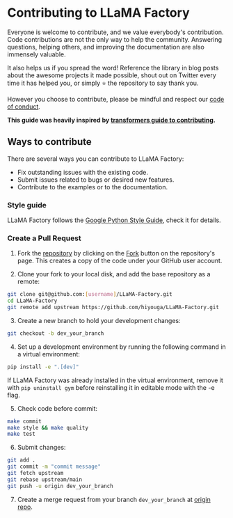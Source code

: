 # Contributing to LLaMA Factory

Everyone is welcome to contribute, and we value everybody's contribution. Code contributions are not the only way to help the community. Answering questions, helping others, and improving the documentation are also immensely valuable.

It also helps us if you spread the word! Reference the library in blog posts about the awesome projects it made possible, shout out on Twitter every time it has helped you, or simply ⭐️ the repository to say thank you.

However you choose to contribute, please be mindful and respect our [code of conduct](CODE_OF_CONDUCT.md).

**This guide was heavily inspired by [transformers guide to contributing](https://github.com/huggingface/transformers/blob/main/CONTRIBUTING.md).**

## Ways to contribute

There are several ways you can contribute to LLaMA Factory:

* Fix outstanding issues with the existing code.
* Submit issues related to bugs or desired new features.
* Contribute to the examples or to the documentation.

### Style guide

LLaMA Factory follows the [Google Python Style Guide](https://google.github.io/styleguide/pyguide.html), check it for details.

### Create a Pull Request

1. Fork the [repository](https://github.com/hiyouga/LLaMA-Factory) by clicking on the [Fork](https://github.com/hiyouga/LLaMA-Factory/fork) button on the repository's page. This creates a copy of the code under your GitHub user account.

2. Clone your fork to your local disk, and add the base repository as a remote:

```bash
git clone git@github.com:[username]/LLaMA-Factory.git
cd LLaMA-Factory
git remote add upstream https://github.com/hiyouga/LLaMA-Factory.git
```

3. Create a new branch to hold your development changes:

```bash
git checkout -b dev_your_branch
```

4. Set up a development environment by running the following command in a virtual environment:

```bash
pip install -e ".[dev]"
```

If LLaMA Factory was already installed in the virtual environment, remove it with `pip uninstall gym` before reinstalling it in editable mode with the -e flag.

5. Check code before commit:

```bash
make commit
make style && make quality
make test
```

6. Submit changes:

```bash
git add .
git commit -m "commit message"
git fetch upstream
git rebase upstream/main
git push -u origin dev_your_branch
```

7. Create a merge request from your branch `dev_your_branch` at [origin repo](https://github.com/hiyouga/LLaMA-Factory).
